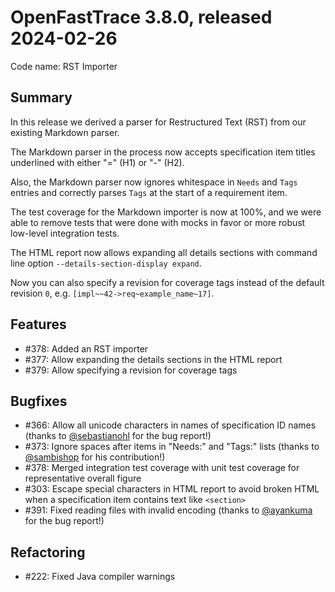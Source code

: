 # OpenFastTrace 3.8.0, released 2024-02-26

Code name: RST Importer

## Summary

In this release we derived a parser for Restructured Text (RST) from our existing Markdown parser.

The Markdown parser in the process now accepts specification item titles underlined with either "=" (H1) or "-" (H2).

Also, the Markdown parser now ignores whitespace in `Needs` and `Tags` entries and correctly parses `Tags` at the start of a requirement item.

The test coverage for the Markdown importer is now at 100%, and we were able to remove tests that were done with mocks in favor or more robust low-level integration tests.

The HTML report now allows expanding all details sections with command line option `--details-section-display expand`.

Now you can also specify a revision for coverage tags instead of the default revision `0`, e.g. `[impl~~42->req~example_name~17]`.

## Features

* #378: Added an RST importer
* #377: Allow expanding the details sections in the HTML report
* #379: Allow specifying a revision for coverage tags

## Bugfixes

* #366: Allow all unicode characters in names of specification ID names (thanks to [@sebastianohl](https://github.com/sebastianohl) for the bug report!)
* #373: Ignore spaces after items in "Needs:" and "Tags:" lists (thanks to [@sambishop](https://github.com/sambishop) for his contribution!)
* #378: Merged integration test coverage with unit test coverage for representative overall figure
* #303: Escape special characters in HTML report to avoid broken HTML when a specification item contains text like `<section>`
* #391: Fixed reading files with invalid encoding (thanks to [@ayankuma](https://github.com/ayankuma) for the bug report!)

## Refactoring

* #222: Fixed Java compiler warnings
